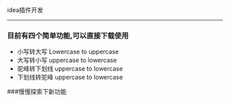 idea插件开发

-------

### 目前有四个简单功能,可以直接下载使用

- 小写转大写  Lowercase to uppercase
- 大写转小写 uppercase to lowercase
- 驼峰转下划线 uppercase to lowercase
- 下划线转驼峰 uppercase to lowercase

###慢慢探索下新功能
